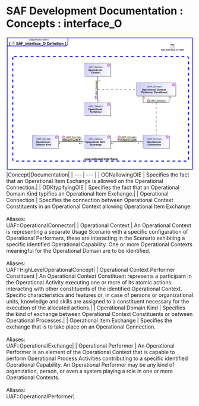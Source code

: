 # SAF Development Documentation : Concepts : interface_O 
![SAF_interface_O Definition.svg](./diagrams/SAF_interface_O-Definition.svg)
|Concept|Documentation|
| --- | --- |
| OCNallowingOIE | Specifies the fact that an Operational Item Exchange is allowed on the Operational Connection.|
| ODKtypifyingOIE | Specifies the fact that an Operational Domain Kind typifies an Operational Item Exchange.|
| Operational Connection | Specifies the connection between Operational Context Constituents in an Operational Context allowing Operational Item Exchange.<br><br>Aliases:<br>UAF::OperationalConnector|
| Operational Context | An Operational Context is representing a separate Usage Scenario with a specific configuration of Operational Performers, these are interacting in the Scenario exhibiting a specific identified Operational Capability. One or more Operational Contexts meaningful for the Operational Domain are to be identified. <br><br>Aliases:<br>UAF::HighLevelOperationalConcept|
| Operational Context Performer Constituent | An Operational Context Constituent represents a participant in the Operational Activity executing one or more of its atomic actions interacting with other constituents of the identified Operational Context. Specific characteristics and features or, in case of persons or organizational units, knowledge and skills are assigned to a constituent necessary for the execution of the allocated actions.|
| Operational Domain Kind | Specifies the kind of exchange between Operational Context Constituents or between Operational Processes.|
| Operational Item Exchange | Specifies the exchange that is to take place on an Operational Connection.<br><br>Aliases:<br>UAF::OperationalExchange|
| Operational Performer | An Operational Performer is an element of the Operational Context that is capable to perform Operational Process Activities contributing to a specific identified Operational Capability. An Operational Performer may be any kind of organization, person, or even a system playing a role in one or more Operational Contexts.<br><br>Aliases:<br>UAF::OperationalPerformer|

